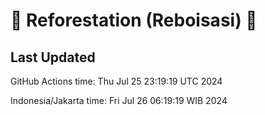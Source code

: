 
# 🌳 Reforestation (Reboisasi) 🌲

## Last Updated

GitHub Actions time: Thu Jul 25 23:19:19 UTC 2024

Indonesia/Jakarta time: Fri Jul 26 06:19:19 WIB 2024
